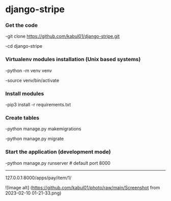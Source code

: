 # django-stripe

### Get the code
-git clone https://github.com/kabul01/django-stripe.git

-cd django-stripe


### Virtualenv modules installation (Unix based systems)
-python -m venv venv

-source venv/bin/activate


### Install modules
-pip3 install -r requirements.txt


### Create tables
-python manage.py makemigrations

-python manage.py migrate


### Start the application (development mode)
-python manage.py runserver # default port 8000



____________________________________________________________________________
127.0.0.1:8000/apps/pay/item/1/




![Image alt]
(https://github.com/kabul01/photo/raw/main/Screenshot from 2023-02-10 01-21-33.png)




